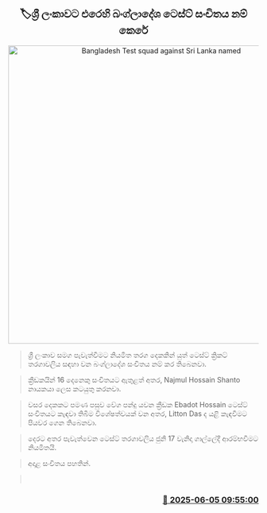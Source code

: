 <p align='center'><b><h2 align='center' title='Bangladesh Test squad against Sri Lanka named'>🏷ශ්‍රී ලංකාවට එරෙහි බංග්ලාදේශ ටෙස්ට් සංචිතය නම් කෙරේ</h2></b></p>
<p align='center'><img src='https://helakuru.sgp1.cdn.digitaloceanspaces.com/esana/images/lib/bangladesh-test.jpg' width='600' alt='Bangladesh Test squad against Sri Lanka named'></p>

> ශ්‍රී ලංකාව සමග පැවැත්වීමට නියමිත තරග දෙකකින් යුත් ටෙස්ට් ක්‍රිකට් තරගාවලිය සඳහා වන බංග්ලාදේශ සංචිතය නම් කර තිබෙනවා.

> ක්‍රීඩකයින් 16 දෙනෙකු සංචිතයට ඇතුළත් අතර, Najmul Hossain Shanto නායකයා ලෙස කටයුතු කරනවා.

> වසර දෙකකට පමණ පසුව වේග පන්දු යවන ක්‍රීඩක Ebadot Hossain ටෙස්ට් සංචිතයට කැඳවා තිබීම විශේෂත්වයක් වන අතර, Litton Das ද යළි කැඳවීමට පියවර ගෙන තිබෙනවා.

> දෙරට අතර පැවැත්වෙන ටෙස්ට් තරගාවලිය ජුනි 17 වැනිදා ගාල්ලේදී ආරම්භවීමට නියමිතයි.

> අදාළ සංචිතය පහතින්.

>  



<h3 align='right'><a href='https://www.helakuru.lk/esana/p/110728/'>📅 2025-06-05 09:55:00</a></h3>
